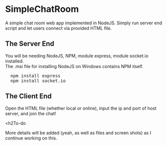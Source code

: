 <h1>SimpleChatRoom</h1>
<p>A simple chat room web app implemented in NodeJS. Simply run server end script and let users connect via provided HTML file.</p>

<h2>The Server End</h2>
<p>You will be needing NodeJS, NPM, module express, module socket.io installed.</br>
The .msi file for installing NodeJS on Windows contains NPM itself.</p>
<pre>
  npm install express
  npm install socket.io
</pre>


<h2>The Client End</h2>
<p>Open the HTML file (whether local or online), input the ip and port of host server, and join the chat!</p>

<h2To-do</p>
<p>More details will be added (yeah, as well as files and screen shots) as I continue working on this.</p>
